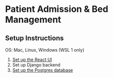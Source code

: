 # Patient Admission & Bed Management

## Setup Instructions
OS: Mac, Linux, Windows (WSL 1 only)

1. [Set up the React UI](./ui/README.md#environment-setup)
2. Set up Django backend
3. [Set up the Postgres database](./database/README.md)